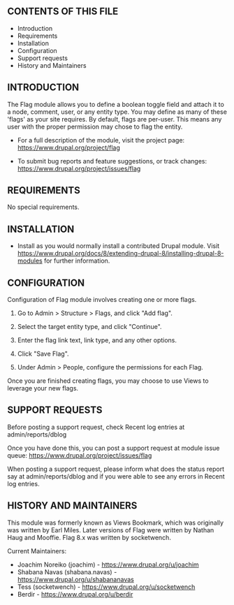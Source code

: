 CONTENTS OF THIS FILE
---------------------

 * Introduction
 * Requirements
 * Installation
 * Configuration
 * Support requests
 * History and Maintainers

INTRODUCTION
------------

The Flag module allows you to define a boolean toggle field and attach it to a
node, comment, user, or any entity type. You may define as many of these 'flags'
as your site requires. By default, flags are per-user. This means any user with
the proper permission may chose to flag the entity.

 * For a full description of the module, visit the project page:
   https://www.drupal.org/project/flag

 * To submit bug reports and feature suggestions, or track changes:
   https://www.drupal.org/project/issues/flag

REQUIREMENTS
------------

No special requirements.

INSTALLATION
------------

 * Install as you would normally install a contributed Drupal module. Visit
   https://www.drupal.org/docs/8/extending-drupal-8/installing-drupal-8-modules
   for further information.

CONFIGURATION
-------------

Configuration of Flag module involves creating one or more flags.

 1. Go to Admin > Structure > Flags, and click "Add flag".

 2. Select the target entity type, and click "Continue".

 3. Enter the flag link text, link type, and any other options.

 4. Click "Save Flag".

 5. Under Admin > People, configure the permissions for each Flag.

Once you are finished creating flags, you may choose to use Views to leverage
your new flags.

SUPPORT REQUESTS
----------------

Before posting a support request, check Recent log entries at
admin/reports/dblog

Once you have done this, you can post a support request at module issue queue:
https://www.drupal.org/project/issues/flag

When posting a support request, please inform what does the status report say
at admin/reports/dblog and if you were able to see any errors in
Recent log entries.

HISTORY AND MAINTAINERS
-----------------------

This module was formerly known as Views Bookmark, which was originally was
written by Earl Miles. Later versions of Flag were written by Nathan Haug and
Mooffie. Flag 8.x was written by socketwench.

Current Maintainers:
 * Joachim Noreiko (joachim) - https://www.drupal.org/u/joachim
 * Shabana Navas (shabana.navas) - https://www.drupal.org/u/shabananavas
 * Tess (socketwench) - https://www.drupal.org/u/socketwench
 * Berdir - https://www.drupal.org/u/berdir
